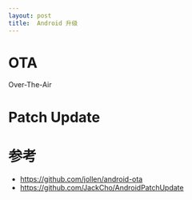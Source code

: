 ```yaml
---
layout: post
title:  Android 升级
---
```


# OTA
Over-The-Air


# Patch Update

# 参考
* https://github.com/jollen/android-ota
* https://github.com/JackCho/AndroidPatchUpdate